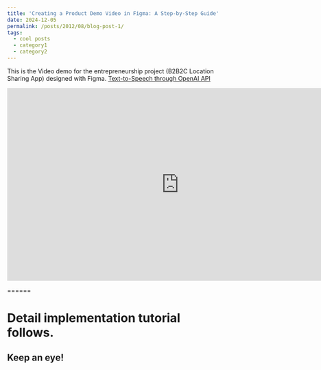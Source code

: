 ```yaml
---
title: 'Creating a Product Demo Video in Figma: A Step-by-Step Guide'
date: 2024-12-05
permalink: /posts/2012/08/blog-post-1/
tags:
  - cool posts
  - category1
  - category2
---
```


This is the Video demo for the entrepreneurship project (B2B2C Location Sharing App) designed with Figma. [Text-to-Speech through OpenAI API](https://platform.openai.com/docs/guides/text-to-speech)


<iframe width="800" height="450" src="https://www.youtube.com/embed/r4MEnvwU0cw" frameborder="0" allow="autoplay; encrypted-media" allowfullscreen></iframe>

======

Detail implementation tutorial follows. 
======

Keep an eye! 
------